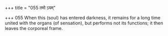 +++
title = "055 तमो ऽयम्"

+++
055	When this (soul) has entered darkness, it remains for a long time united with the organs (of sensation), but performs not its functions; it then leaves the corporeal frame.